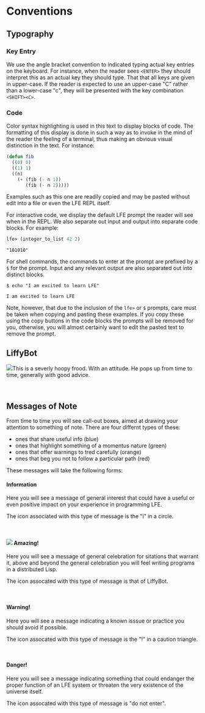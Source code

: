 # Conventions

## Typography

### Key Entry

We use the angle bracket convention to indicated typing actual key entries on the keyboard. For instance, when the reader sees `<ENTER>` they should interpret this as an actual key they should type. That that all keys are given in upper-case. If the reader is expected to use an upper-case "C"  rather than a lower-case "c", they will be presented with the key combination `<SHIFT><C>`.

### Code
Color syntax highlighting is used in this text to display blocks of code. The formatting of this display is done in such a way as to invoke in the mind of the reader the feeling of a terminal, thus making an obvious visual distinction in the text. For instance:

```lisp
(defun fib
  ((0) 0)
  ((1) 1)
  ((n)
    (+ (fib (- n 1))
       (fib (- n 2)))))
```

Examples such as this one are readily copied and may be pasted without edit into a file or even the LFE REPL itself.

For interactive code, we display the default LFE prompt the reader will see when in the REPL. We also separate out input and output into separate code blocks. For example:

```lisp
lfe> (integer_to_list 42 2)
```
```text
"101010"
```

For shell commands, the commands to enter at the prompt are prefixed by a `$` for the prompt.  Input and any relevant output are also separated out into distinct blocks.

```shell
$ echo "I am excited to learn LFE"
```
```text
I am excited to learn LFE
```

Note, however, that due to the inclusion of the `lfe>` or `$` prompts, care must be taken when copying and pasting these examples. If you copy these using the copy buttons in the code blocks the prompts will be removed for you, otherwise, you will almost certainly want to edit the pasted text to remove the prompt.


## LiffyBot

<img class="liffy-bot-mascot" src="../../images/LiffyBot-5-x500-bold-color.png"/>This is a severly hoopy frood. With an attitude. He pops up from time to time, generally with good advice. 

<br/>

## Messages of Note

From time to time you will see call-out boxes, aimed at drawing your attention to something of note. There are four differnt types of these:

* ones that share useful info (blue)
* ones that highlight something of a momentus nature (green)
* ones that offer warnings to tred carefully (orange)
* ones that beg you not to follow a particular path (red)

These messages will take the following forms:

<div class="alert alert-info">
  <h4 class="alert-heading">
    <i class="fa fa-info-circle" aria-hidden="true"></i>
    Information
  </h4>
  <p class="mb-0">
    Here you will see a message of general interest that could have a useful or even positive impact on your experience in programming LFE.

The icon associated with this type of message is the "i" in a circle.
  </p>
</div>

<br/>

<div class="alert alert-success">
  <h4 class="alert-heading">
    <img class="liffy-bot-alert" src="../../images/LiffyBot-5-x64-bold-black-solid.png"/>
    Amazing!
  </h4>
  <p class="mb-0">
    Here you will see a message of general celebration for sitations that warrant it, above and beyond the general celebration you will feel writing programs in a distributed Lisp.

The icon assocated with this type of message is that of LiffyBot.
  </p>
</div>

<br/>

<div class="alert alert-warning">
  <h4 class="alert-heading">
    <i class="fa fa-exclamation-triangle" aria-hidden="true"></i>
    Warning!
  </h4>
  <p class="mb-0">
    Here you will see a message indicating a known isssue or practice you should avoid if possible.

The icon assocated with this type of message is the "!" in a caution triangle.
  </p>
</div>

<br/>

<div class="alert alert-danger">
  <h4 class="alert-heading">
    <i class="fa fa-minus-circle" aria-hidden="true"></i>
    Danger!
  </h4>
  <p class="mb-0">
    Here you will see a message indicating something that could endanger the proper function of an LFE system or threaten the very existence of the universe itself.

The icon assocated with this type of message is "do not enter".
  </p>
</div>
